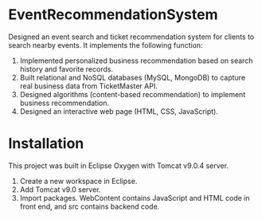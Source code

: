 # EventRecommendationSystem
Designed an event search and ticket recommendation system for clients to search nearby events. It implements the following function:
1. Implemented personalized business recommendation based on search history and favorite records.
2. Built relational and NoSQL databases (MySQL, MongoDB) to capture real business data from TicketMaster API.
3. Designed algorithms (content-based recommendation) to implement business recommendation.
4. Designed an interactive web page (HTML, CSS, JavaScript).

# Installation
This project was built in Eclipse Oxygen with Tomcat v9.0.4 server. 
1. Create a new workspace in Eclipse.
2. Add Tomcat v9.0 server.
3. Import packages. WebContent contains JavaScript and HTML code in front end, and src contains backend code.


